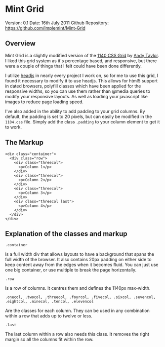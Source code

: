 # Mint Grid #

Version: 0.1
Date: 16th July 2011
Github Repository: https://github.com/Implemint/Mint-Grid

## Overview

Mint Grid is a slightly modified version of the [1140 CSS Grid](http://cssgrid.net/) by [Andy Taylor](http://andytly.com/). I liked this grid system as it's percentage based, and responsive, but there were a couple of things that I felt could have been done differently.

I utilize [headjs](http://headjs.com/) in nearly every project I work on, so for me to use this grid, I found it necessary to modify it to use headjs. This allows for html5 support in dated browsers, polyfill classes which have been applied for the responsive widths, so you can use them rather than @media queries to modify your responsive layouts. As well as loading your javascript like images to reduce page loading speed.

I've also added in the ability to add padding to your grid columns. By default, the padding is set to 20 pixels, but can easily be modified in the `1104.css` file. Simply add the class `.padding` to your column element to get it to work.

## The Markup

    <div class="container">
      <div class="row">
        <div class="threecol">
          <p>Column 1</p>
        </div>
        <div class="threecol">
          <p>Column 2</p>
        </div>
        <div class="threecol">
          <p>Column 3</p>
        </div>
        <div class="threecol last">
          <p>Column 4</p>
        </div>
      </div>
    </div>

## Explanation of the classes and markup
    .container
Is a full width div that allows layouts to have a background that spans the full width of the browser. It also contains 20px padding on either side to keep content away from the edges when it becomes fluid. You can just use one big container, or use multiple to break the page horizontally.

    .row
Is a row of columns. It centres them and defines the 1140px max-width.

    .onecol, .twocol, .threecol, .fourcol, .fivecol, .sixcol, .sevencol, .eightcol, .ninecol, .tencol, .elevencol
Are the classes for each column. They can be used in any combination within a row that adds up to twelve or less.

    .last
The last column within a row also needs this class. It removes the right margin so all the columns fit within the row.
